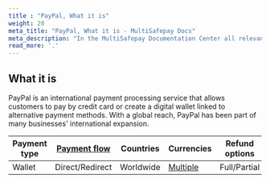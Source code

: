 ```yaml
---
title : "PayPal, What it is"
weight: 20
meta_title: "PayPal, What it is - MultiSafepay Docs"
meta_description: "In the MultiSafepay Documentation Center all relevant information regarding our Plugins and API. As well as Support pagess for Payment Method, Tools and General Questions. You can also find the contact details of our Support Team and Integration Team."
read_more: '.'
---
```

## What it is
PayPal is an international payment processing service that allows customers to pay by credit card or create a digital wallet linked to alternative payment methods. With a global reach, PayPal has been part of many businesses' international expansion.

| Payment type   | [Payment flow](https://docs.multisafepay.com/faq/api/difference-between-direct-and-redirect/)      | Countries | Currencies | Refund options  | [Recurring](https://docs.multisafepay.com/tools/recurring-payments/)   | [Chargebacks](https://docs.multisafepay.com/faq/chargebacks/)   |
|----------------|-------------------|-----------|------------|------------------|------------|---------------|
|Wallet|Direct/Redirect|Worldwide|[Multiple](https://developer.paypal.com/docs/payouts/reference/country-and-currency-codes/)|Full/Partial|No|Yes|